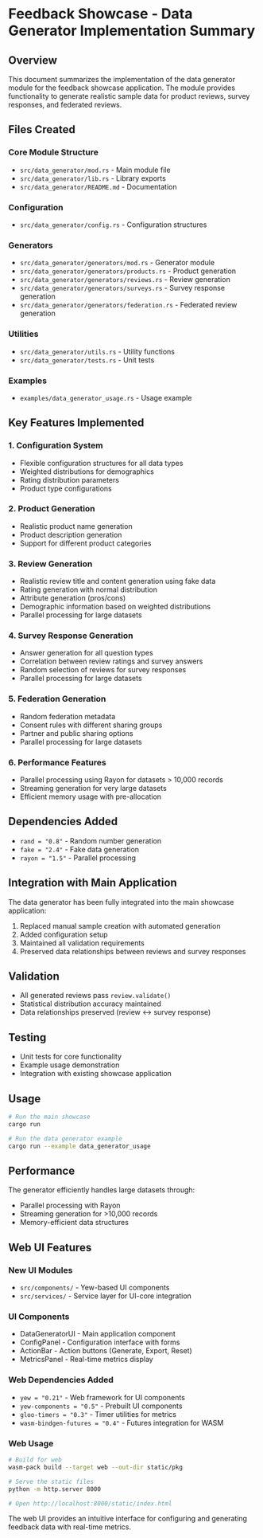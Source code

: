# Feedback Showcase - Data Generator Implementation Summary

## Overview

This document summarizes the implementation of the data generator module for the feedback showcase application. The module provides functionality to generate realistic sample data for product reviews, survey responses, and federated reviews.

## Files Created

### Core Module Structure
- `src/data_generator/mod.rs` - Main module file
- `src/data_generator/lib.rs` - Library exports
- `src/data_generator/README.md` - Documentation

### Configuration
- `src/data_generator/config.rs` - Configuration structures

### Generators
- `src/data_generator/generators/mod.rs` - Generator module
- `src/data_generator/generators/products.rs` - Product generation
- `src/data_generator/generators/reviews.rs` - Review generation
- `src/data_generator/generators/surveys.rs` - Survey response generation
- `src/data_generator/generators/federation.rs` - Federated review generation

### Utilities
- `src/data_generator/utils.rs` - Utility functions
- `src/data_generator/tests.rs` - Unit tests

### Examples
- `examples/data_generator_usage.rs` - Usage example

## Key Features Implemented

### 1. Configuration System
- Flexible configuration structures for all data types
- Weighted distributions for demographics
- Rating distribution parameters
- Product type configurations

### 2. Product Generation
- Realistic product name generation
- Product description generation
- Support for different product categories

### 3. Review Generation
- Realistic review title and content generation using fake data
- Rating generation with normal distribution
- Attribute generation (pros/cons)
- Demographic information based on weighted distributions
- Parallel processing for large datasets

### 4. Survey Response Generation
- Answer generation for all question types
- Correlation between review ratings and survey answers
- Random selection of reviews for survey responses
- Parallel processing for large datasets

### 5. Federation Generation
- Random federation metadata
- Consent rules with different sharing groups
- Partner and public sharing options
- Parallel processing for large datasets

### 6. Performance Features
- Parallel processing using Rayon for datasets > 10,000 records
- Streaming generation for very large datasets
- Efficient memory usage with pre-allocation

## Dependencies Added

- `rand = "0.8"` - Random number generation
- `fake = "2.4"` - Fake data generation
- `rayon = "1.5"` - Parallel processing

## Integration with Main Application

The data generator has been fully integrated into the main showcase application:

1. Replaced manual sample creation with automated generation
2. Added configuration setup
3. Maintained all validation requirements
4. Preserved data relationships between reviews and survey responses

## Validation

- All generated reviews pass `review.validate()`
- Statistical distribution accuracy maintained
- Data relationships preserved (review ↔ survey response)

## Testing

- Unit tests for core functionality
- Example usage demonstration
- Integration with existing showcase application

## Usage

```bash
# Run the main showcase
cargo run

# Run the data generator example
cargo run --example data_generator_usage
```

## Performance

The generator efficiently handles large datasets through:
- Parallel processing with Rayon
- Streaming generation for >10,000 records
- Memory-efficient data structures

## Web UI Features

### New UI Modules
- `src/components/` - Yew-based UI components
- `src/services/` - Service layer for UI-core integration

### UI Components
- DataGeneratorUI - Main application component
- ConfigPanel - Configuration interface with forms
- ActionBar - Action buttons (Generate, Export, Reset)
- MetricsPanel - Real-time metrics display

### Web Dependencies Added
- `yew = "0.21"` - Web framework for UI components
- `yew-components = "0.5"` - Prebuilt UI components
- `gloo-timers = "0.3"` - Timer utilities for metrics
- `wasm-bindgen-futures = "0.4"` - Futures integration for WASM

### Web Usage
```bash
# Build for web
wasm-pack build --target web --out-dir static/pkg

# Serve the static files
python -m http.server 8000

# Open http://localhost:8000/static/index.html
```

The web UI provides an intuitive interface for configuring and generating feedback data with real-time metrics.